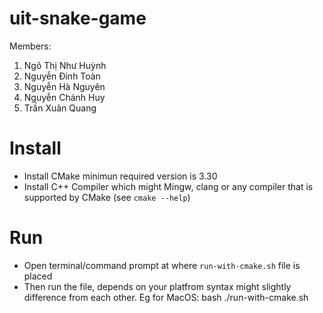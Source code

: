 # uit-snake-game

Members: 
1. Ngô Thị Như Huỳnh
2. Nguyễn Đinh Toàn
3. Nguyễn Hà Nguyên
4. Nguyễn Chánh Huy
5. Trần Xuân Quang

# Install
- Install CMake minimun required version is 3.30
- Install C++ Compiler which might Mingw, clang or any compiler that is supported by CMake (see `cmake --help`)

# Run
- Open terminal/command prompt at where `run-with-cmake.sh` file is placed
- Then run the file, depends on your platfrom syntax might slightly difference from each other. Eg for MacOS: bash ./run-with-cmake.sh